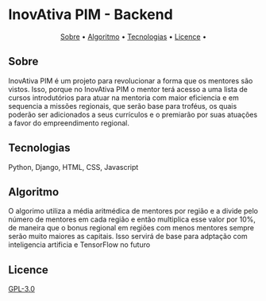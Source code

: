 # InovAtiva PIM - Backend

<p align="center">
 <a href="#Sobre">Sobre</a> •
 <a href="#Algoritmo">Algoritmo</a> • 
 <a href="#Tecnologias">Tecnologias</a> • 
 <a href="#Licence">Licence</a> • 
</p>


## Sobre
InovAtiva PIM é um projeto para revolucionar a forma que os mentores são vistos. Isso, porque no InovAtiva PIM o mentor  terá acesso a uma lista de cursos introdutórios para atuar na mentoria com maior eficiencia e em sequencia a missões regionais, que serão base para troféus, os quais poderão ser adicionados a seus currículos e o premiarão por suas atuações a favor do empreendimento regional.

## Tecnologias
Python, Django, HTML, CSS, Javascript

## Algoritmo
O algorimo utiliza a média aritmédica de mentores por região e a divide pelo número de mentores em cada região e então multiplica esse valor por 10%, de maneira que o bonus regional em regiões com menos mentores sempre serão muito maiores as capitais. Isso servirá de base para adptação com inteligencia artificia e TensorFlow no futuro

## Licence
[GPL-3.0](https://www.gnu.org/licenses/gpl-3.0.en.html)
